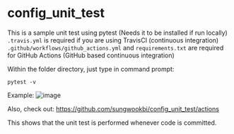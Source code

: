# config_unit_test

This is a sample unit test using pytest (Needs it to be installed if run locally) <br>
`.travis.yml` is required if you are using TravisCI (continuous integration) <br>
`.github/workflows/github_actions.yml` and  `requirements.txt` are required for GitHub Actions (GitHub based continuous integration)

Within the folder directory, just type in command prompt:

`pytest -v`

Example:
![image](https://github.com/sungwookbi/config_unit_test/assets/125332318/0594ef77-193b-480a-863f-4367f3826ad7)

Also, check out:
https://github.com/sungwookbi/config_unit_test/actions

This shows that the unit test is performed whenever code is committed.
